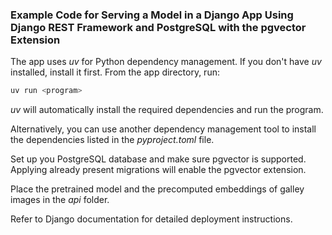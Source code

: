 ### Example Code for Serving a Model in a Django App Using Django REST Framework and PostgreSQL with the pgvector Extension
The app uses *uv* for Python dependency management. If you don't have *uv* installed, install it first. From the app directory, run:

```sh
uv run <program>
```
*uv* will automatically install the required dependencies and run the program.

Alternatively, you can use another dependency management tool to install the dependencies listed in the *pyproject.toml* file.

Set up you PostgreSQL database and make sure pgvector is supported.
Applying already present migrations will enable the pgvector extension.

Place the pretrained model and the precomputed embeddings of galley images in the *api* folder.

Refer to Django documentation for detailed deployment instructions.